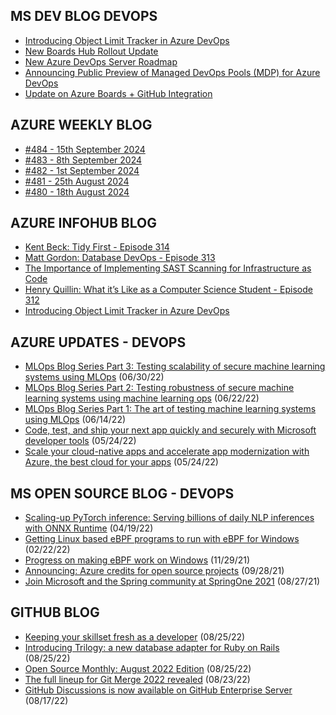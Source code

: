 ## MS DEV BLOG DEVOPS 

<!-- DEVBLOGDEVOPS:START -->
- [Introducing Object Limit Tracker in Azure DevOps](https://devblogs.microsoft.com/devops/introducing-object-limit-tracker-in-azure-devops/)
- [New Boards Hub Rollout Update](https://devblogs.microsoft.com/devops/new-boards-hub-rollout-update-2/)
- [New Azure DevOps Server Roadmap](https://devblogs.microsoft.com/devops/new-azure-devops-server-roadmap/)
- [Announcing Public Preview of Managed DevOps Pools (MDP) for Azure DevOps](https://devblogs.microsoft.com/devops/managed-devops-pools/)
- [Update on Azure Boards + GitHub Integration](https://devblogs.microsoft.com/devops/update-on-azure-boards-github-integration/)
<!-- DEVBLOGDEVOPS:END -->


## AZURE WEEKLY BLOG

<!-- AZUREWEEKLY:START -->
- [#484 - 15th September 2024](https://azureweekly.info/issue-484.html)
- [#483 - 8th September 2024](https://azureweekly.info/issue-483.html)
- [#482 - 1st September 2024](https://azureweekly.info/issue-482.html)
- [#481 - 25th August 2024](https://azureweekly.info/issue-481.html)
- [#480 - 18th August 2024](https://azureweekly.info/issue-480.html)
<!-- AZUREWEEKLY:END -->

## AZURE INFOHUB BLOG 

<!-- AZUREINFOHUB:START -->
- [Kent Beck: Tidy First - Episode 314](http://feed.azuredevops.show/kent-beck-tidy-first-episode-314)
- [Matt Gordon: Database DevOps - Episode 313](http://feed.azuredevops.show/matt-gordon-database-devops-episode-313)
- [The Importance of Implementing SAST Scanning for Infrastructure as Code](https://techcommunity.microsoft.com/t5/microsoft-developer-community/the-importance-of-implementing-sast-scanning-for-infrastructure/ba-p/4219084)
- [Henry Quillin: What it’s Like as a Computer Science Student - Episode 312](http://feed.azuredevops.show/henry-quillin-what-its-like-as-a-computer-science-student-episode-312)
- [Introducing Object Limit Tracker in Azure DevOps](https://devblogs.microsoft.com/devops/introducing-object-limit-tracker-in-azure-devops/)
<!-- AZUREINFOHUB:END -->


## AZURE UPDATES - DEVOPS 

<!-- AZUREUPDATES:START -->

 - [MLOps Blog Series Part 3: Testing scalability of secure machine learning systems using MLOps](https://azure.microsoft.com/blog/mlops-blog-series-part-3-testing-scalability-of-secure-machine-learning-systems-using-mlops/) (06/30/22)
 - [MLOps Blog Series Part 2: Testing robustness of secure machine learning systems using machine learning ops](https://azure.microsoft.com/blog/mlops-blog-series-part-2-testing-robustness-of-secure-machine-learning-systems-using-machine-learning-ops/) (06/22/22)
 - [MLOps Blog Series Part 1: The art of testing machine learning systems using MLOps](https://azure.microsoft.com/blog/mlops-blog-series-part-1-the-art-of-testing-machine-learning-systems-using-mlops/) (06/14/22)
 - [Code, test, and ship your next app quickly and securely with Microsoft developer tools](https://azure.microsoft.com/blog/code-test-and-ship-your-next-app-quickly-and-securely-with-microsoft-developer-tools/) (05/24/22)
 - [Scale your cloud-native apps and accelerate app modernization with Azure, the best cloud for your apps](https://azure.microsoft.com/blog/scale-your-cloudnative-apps-and-accelerate-app-modernization-with-azure-the-best-cloud-for-your-apps/) (05/24/22)
<!-- AZUREUPDATES:END -->


## MS OPEN SOURCE BLOG - DEVOPS 

<!-- MSOPENSOURCEBLOG:START -->

 - [Scaling-up PyTorch inference: Serving billions of daily NLP inferences with ONNX Runtime](https://cloudblogs.microsoft.com/opensource/2022/04/19/scaling-up-pytorch-inference-serving-billions-of-daily-nlp-inferences-with-onnx-runtime/) (04/19/22)
 - [Getting Linux based eBPF programs to run with eBPF for Windows](https://cloudblogs.microsoft.com/opensource/2022/02/22/getting-linux-based-ebpf-programs-to-run-with-ebpf-for-windows/) (02/22/22)
 - [Progress on making eBPF work on Windows](https://cloudblogs.microsoft.com/opensource/2021/11/29/progress-on-making-ebpf-work-on-windows/) (11/29/21)
 - [Announcing: Azure credits for open source projects](https://cloudblogs.microsoft.com/opensource/2021/09/28/announcing-azure-credits-for-open-source-projects/) (09/28/21)
 - [Join Microsoft and the Spring community at SpringOne 2021](https://cloudblogs.microsoft.com/opensource/2021/08/27/join-microsoft-and-the-spring-community-at-springone-2021/) (08/27/21)
<!-- MSOPENSOURCEBLOG:END -->


## GITHUB BLOG


<!-- GITHUB:START -->

 - [Keeping your skillset fresh as a developer](https://github.blog/2022-08-25-keeping-your-skillset-fresh-as-a-developer/) (08/25/22)
 - [Introducing Trilogy: a new database adapter for Ruby on Rails](https://github.blog/2022-08-25-introducing-trilogy-a-new-database-adapter-for-ruby-on-rails/) (08/25/22)
 - [Open Source Monthly: August 2022 Edition](https://github.blog/2022-08-25-open-source-monthly-august-2022-edition/) (08/25/22)
 - [The full lineup for Git Merge 2022 revealed](https://github.blog/2022-08-23-the-full-lineup-for-git-merge-2022-revealed/) (08/23/22)
 - [GitHub Discussions is now available on GitHub Enterprise Server](https://github.blog/2022-08-17-github-discussions-is-now-available-on-github-enterprise-server/) (08/17/22)
<!-- GITHUB:END -->
